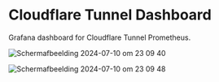 # Cloudflare Tunnel Dashboard
Grafana dashboard for Cloudflare Tunnel Prometheus.

![Scherm­afbeelding 2024-07-10 om 23 09 40](https://github.com/svenvg93/Grafana-Dashboard/assets/4511676/efb531c2-8bc2-4b68-a001-b834a72d4fd7)

![Scherm­afbeelding 2024-07-10 om 23 09 48](https://github.com/svenvg93/Grafana-Dashboard/assets/4511676/00996204-092c-4d4d-8948-aea043f69420)
